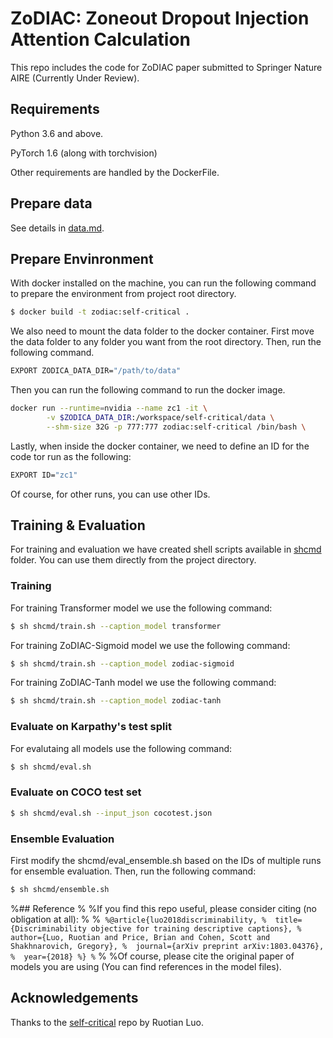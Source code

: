 # ZoDIAC: Zoneout Dropout Injection Attention Calculation

This repo includes the code for ZoDIAC paper submitted to Springer Nature AIRE (Currently Under Review).

## Requirements

Python 3.6 and above.

PyTorch 1.6 (along with torchvision)

Other requirements are handled by the DockerFile.

## Prepare data

See details in [data.md](data/README.md). 

## Prepare Envinronment

With docker installed on the machine, you can run the following command to prepare the environment from project root directory.

```bash
$ docker build -t zodiac:self-critical .
```
We also need to mount the data folder to the docker container. First move the data folder to any folder you want from the root directory. Then, run the following command.

```bash
EXPORT ZODICA_DATA_DIR="/path/to/data"
```

Then you can run the following command to run the docker image.

```bash
docker run --runtime=nvidia --name zc1 -it \
        -v $ZODICA_DATA_DIR:/workspace/self-critical/data \
        --shm-size 32G -p 777:777 zodiac:self-critical /bin/bash \
```

Lastly, when inside the docker container, we need to define an ID for the code tor run as the following:

```bash
EXPORT ID="zc1"
```
Of course, for other runs, you can use other IDs.

## Training & Evaluation

For training and evaluation we have created shell scripts available in [shcmd](\shcmd) folder. You can use them directly from the project directory.

### Training

For training Transformer model we use the following command:

```bash
$ sh shcmd/train.sh --caption_model transformer
```

For training ZoDIAC-Sigmoid model we use the following command:

```bash 
$ sh shcmd/train.sh --caption_model zodiac-sigmoid
```

For training ZoDIAC-Tanh model we use the following command:

```bash
$ sh shcmd/train.sh --caption_model zodiac-tanh
```

### Evaluate on Karpathy's test split

For evalutaing all models use the following command:

```bash
$ sh shcmd/eval.sh
```

### Evaluate on COCO test set

```bash
$ sh shcmd/eval.sh --input_json cocotest.json
```

### Ensemble Evaluation

First modify the shcmd/eval_ensemble.sh based on the IDs of multiple runs for ensemble evaluation. Then, run the following command:

```bash
$ sh shcmd/ensemble.sh
```

%## Reference
%
%If you find this repo useful, please consider citing (no obligation at all):
%
%```
%@article{luo2018discriminability,
%  title={Discriminability objective for training descriptive captions},
%  author={Luo, Ruotian and Price, Brian and Cohen, Scott and Shakhnarovich, Gregory},
%  journal={arXiv preprint arXiv:1803.04376},
%  year={2018}
%}
%```
%
%Of course, please cite the original paper of models you are using (You can find references in the model files).

## Acknowledgements

Thanks to the [self-critical](https://github.com/ruotianluo/self-critical.pytorch/) repo by Ruotian Luo.
